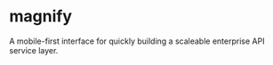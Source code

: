 magnify
=======

A mobile-first interface for quickly building a scaleable enterprise API service layer.
